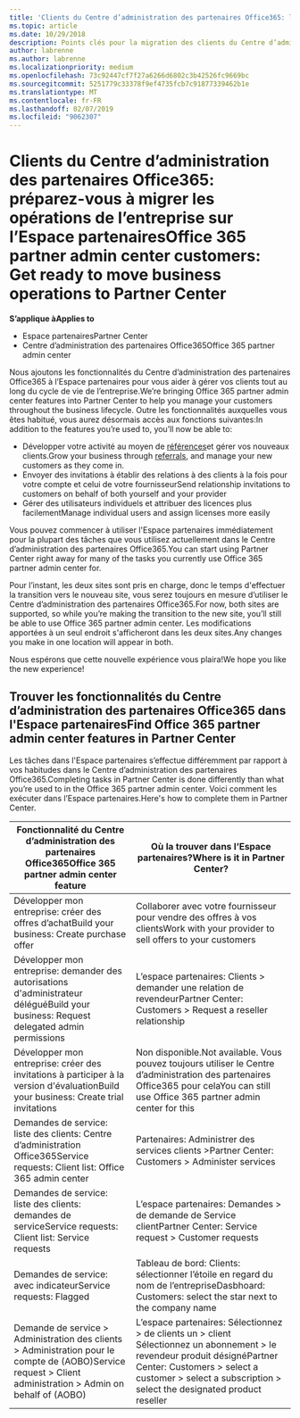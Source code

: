 ```yaml
---
title: 'Clients du Centre d’administration des partenaires Office365: les opérations de l’entreprise vont migrer vers l’Espace partenaires| Espace partenaires'
ms.topic: article
ms.date: 10/29/2018
description: Points clés pour la migration des clients du Centre d’administration des partenaires Office365 vers l’Espace partenaires
author: labrenne
ms.author: labrenne
ms.localizationpriority: medium
ms.openlocfilehash: 73c92447cf7f27a6266d6802c3b42526fc9669bc
ms.sourcegitcommit: 5251779c33378f9ef4735fcb7c91877339462b1e
ms.translationtype: MT
ms.contentlocale: fr-FR
ms.lasthandoff: 02/07/2019
ms.locfileid: "9062307"
---
```

# <a name="office-365-partner-admin-center-customers-get-ready-to-move-business-operations-to-partner-center"></a><span data-ttu-id="be035-103">Clients du Centre d’administration des partenaires Office365: préparez-vous à migrer les opérations de l’entreprise sur l’Espace partenaires</span><span class="sxs-lookup"><span data-stu-id="be035-103">Office 365 partner admin center customers: Get ready to move business operations to Partner Center</span></span>

**<span data-ttu-id="be035-104">S’applique à</span><span class="sxs-lookup"><span data-stu-id="be035-104">Applies to</span></span>** 

- <span data-ttu-id="be035-105">Espace partenaires</span><span class="sxs-lookup"><span data-stu-id="be035-105">Partner Center</span></span>
- <span data-ttu-id="be035-106">Centre d’administration des partenaires Office365</span><span class="sxs-lookup"><span data-stu-id="be035-106">Office 365 partner admin center</span></span>

<span data-ttu-id="be035-107">Nous ajoutons les fonctionnalités du Centre d’administration des partenaires Office365 à l’Espace partenaires pour vous aider à gérer vos clients tout au long du cycle de vie de l’entreprise.</span><span class="sxs-lookup"><span data-stu-id="be035-107">We’re bringing Office 365 partner admin center features into Partner Center to help you manage your customers throughout the business lifecycle.</span></span> <span data-ttu-id="be035-108">Outre les fonctionnalités auxquelles vous êtes habitué, vous aurez désormais accès aux fonctions suivantes:</span><span class="sxs-lookup"><span data-stu-id="be035-108">In addition to the features you’re used to, you’ll now be able to:</span></span> 

*  <span data-ttu-id="be035-109">Développer votre activité au moyen de [références](referrals.md)et gérer vos nouveaux clients.</span><span class="sxs-lookup"><span data-stu-id="be035-109">Grow your business through [referrals](referrals.md), and manage your new customers as they come in.</span></span>
*  <span data-ttu-id="be035-110">Envoyer des invitations à établir des relations à des clients à la fois pour votre compte et celui de votre fournisseur</span><span class="sxs-lookup"><span data-stu-id="be035-110">Send relationship invitations to customers on behalf of both yourself and your provider</span></span>
*  <span data-ttu-id="be035-111">Gérer des utilisateurs individuels et attribuer des licences plus facilement</span><span class="sxs-lookup"><span data-stu-id="be035-111">Manage individual users and assign licenses more easily</span></span>

<span data-ttu-id="be035-112">Vous pouvez commencer à utiliser l'Espace partenaires immédiatement pour la plupart des tâches que vous utilisez actuellement dans le Centre d’administration des partenaires Office365.</span><span class="sxs-lookup"><span data-stu-id="be035-112">You can start using Partner Center right away for many of the tasks you currently use Office 365 partner admin center for.</span></span> 

<span data-ttu-id="be035-113">Pour l’instant, les deux sites sont pris en charge, donc le temps d'effectuer la transition vers le nouveau site, vous serez toujours en mesure d’utiliser le Centre d’administration des partenaires Office365.</span><span class="sxs-lookup"><span data-stu-id="be035-113">For now, both sites are supported, so while you’re making the transition to the new site, you’ll still be able to use Office 365 partner admin center.</span></span> <span data-ttu-id="be035-114">Les modifications apportées à un seul endroit s'afficheront dans les deux sites.</span><span class="sxs-lookup"><span data-stu-id="be035-114">Any changes you make in one location will appear in both.</span></span>

<span data-ttu-id="be035-115">Nous espérons que cette nouvelle expérience vous plaira!</span><span class="sxs-lookup"><span data-stu-id="be035-115">We hope you like the new experience!</span></span>

## <a name="find-office-365-partner-admin-center-features-in-partner-center"></a><span data-ttu-id="be035-116">Trouver les fonctionnalités du Centre d’administration des partenaires Office365 dans l'Espace partenaires</span><span class="sxs-lookup"><span data-stu-id="be035-116">Find Office 365 partner admin center features in Partner Center</span></span>

<span data-ttu-id="be035-117">Les tâches dans l'Espace partenaires s’effectue différemment par rapport à vos habitudes dans le Centre d’administration des partenaires Office365.</span><span class="sxs-lookup"><span data-stu-id="be035-117">Completing tasks in Partner Center is done differently than what you’re used to in the Office 365 partner admin center.</span></span> <span data-ttu-id="be035-118">Voici comment les exécuter dans l’Espace partenaires.</span><span class="sxs-lookup"><span data-stu-id="be035-118">Here's how to complete them in Partner Center.</span></span>

| <span data-ttu-id="be035-119">Fonctionnalité du Centre d’administration des partenaires Office365</span><span class="sxs-lookup"><span data-stu-id="be035-119">Office 365 partner admin center feature</span></span>                       | <span data-ttu-id="be035-120">Où la trouver dans l’Espace partenaires?</span><span class="sxs-lookup"><span data-stu-id="be035-120">Where is it in Partner Center?</span></span> | 
|   -----------------------------------------------  | -------------- |
| <span data-ttu-id="be035-121">Développer mon entreprise: créer des offres d’achat</span><span class="sxs-lookup"><span data-stu-id="be035-121">Build your business: Create purchase offer</span></span> | <span data-ttu-id="be035-122">Collaborer avec votre fournisseur pour vendre des offres à vos clients</span><span class="sxs-lookup"><span data-stu-id="be035-122">Work with your provider to sell offers to your customers</span></span> |
| <span data-ttu-id="be035-123">Développer mon entreprise: demander des autorisations d'administrateur délégué</span><span class="sxs-lookup"><span data-stu-id="be035-123">Build your business: Request delegated admin permissions</span></span> | <span data-ttu-id="be035-124">L’espace partenaires: Clients > demander une relation de revendeur</span><span class="sxs-lookup"><span data-stu-id="be035-124">Partner Center: Customers > Request a reseller relationship</span></span> |
| <span data-ttu-id="be035-125">Développer mon entreprise: créer des invitations à participer à la version d'évaluation</span><span class="sxs-lookup"><span data-stu-id="be035-125">Build your business: Create trial invitations</span></span> | <span data-ttu-id="be035-126">Non disponible.</span><span class="sxs-lookup"><span data-stu-id="be035-126">Not available.</span></span> <span data-ttu-id="be035-127">Vous pouvez toujours utiliser le Centre d’administration des partenaires Office365 pour cela</span><span class="sxs-lookup"><span data-stu-id="be035-127">You can still use Office 365 partner admin center for this</span></span> |
| <span data-ttu-id="be035-128">Demandes de service: liste des clients: Centre d’administration Office365</span><span class="sxs-lookup"><span data-stu-id="be035-128">Service requests: Client list: Office 365 admin center</span></span> | <span data-ttu-id="be035-129">Partenaires: Administrer des services clients ></span><span class="sxs-lookup"><span data-stu-id="be035-129">Partner Center: Customers > Administer services</span></span> |
| <span data-ttu-id="be035-130">Demandes de service: liste des clients: demandes de service</span><span class="sxs-lookup"><span data-stu-id="be035-130">Service requests: Client list: Service requests</span></span> | <span data-ttu-id="be035-131">L’espace partenaires: Demandes > de demande de Service client</span><span class="sxs-lookup"><span data-stu-id="be035-131">Partner Center: Service request > Customer requests</span></span> |
| <span data-ttu-id="be035-132">Demandes de service: avec indicateur</span><span class="sxs-lookup"><span data-stu-id="be035-132">Service requests: Flagged</span></span> | <span data-ttu-id="be035-133">Tableau de bord: Clients: sélectionner l’étoile en regard du nom de l’entreprise</span><span class="sxs-lookup"><span data-stu-id="be035-133">Dasbhoard: Customers: select the star next to the company name</span></span> |
| <span data-ttu-id="be035-134">Demande de service > Administration des clients > Administration pour le compte de (AOBO)</span><span class="sxs-lookup"><span data-stu-id="be035-134">Service request > Client administration > Admin on behalf of (AOBO)</span></span> | <span data-ttu-id="be035-135">L’espace partenaires: Sélectionnez > de clients un > client Sélectionnez un abonnement > le revendeur produit désigné</span><span class="sxs-lookup"><span data-stu-id="be035-135">Partner Center: Customers > select a customer > select a subscription > select the designated product reseller</span></span> |

